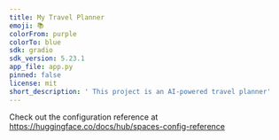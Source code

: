 ```yaml
---
title: My Travel Planner
emoji: 📚
colorFrom: purple
colorTo: blue
sdk: gradio
sdk_version: 5.23.1
app_file: app.py
pinned: false
license: mit
short_description: ' This project is an AI-powered travel planner'
---
```


Check out the configuration reference at https://huggingface.co/docs/hub/spaces-config-reference
